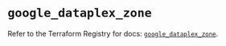 # `google_dataplex_zone`

Refer to the Terraform Registry for docs: [`google_dataplex_zone`](https://registry.terraform.io/providers/hashicorp/google/6.16.0/docs/resources/dataplex_zone).
